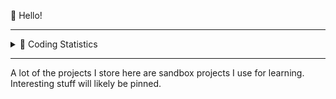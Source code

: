 👋 Hello!

---

<details>
  <summary>
    👾 Coding Statistics
    
  </summary>
  
  ![Jacob's GitHub stats](https://github-readme-stats.vercel.app/api?username=j4c0b094&count_private=true&show_icons=true&theme=onedark)
  
  [![Top Langs](https://github-readme-stats.vercel.app/api/top-langs/?username=j4c0b094&theme=onedark)](https://github.com/anuraghazra/github-readme-stats)

</details>

---

A lot of the projects I store here are sandbox projects I use for learning. Interesting stuff will likely be pinned.
